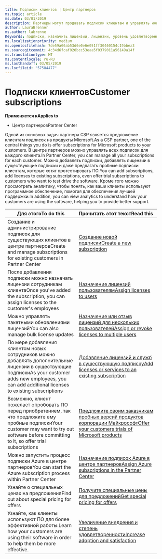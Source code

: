 ```yaml
---
title: Подписки клиентов | Центр партнеров
ms.topic: article
ms.date: 03/01/2019
description: Партнеры могут продавать подписки клиентам и управлять ими в Центре партнеров.
author: LauraBrenner
ms.author: labrenne
Keywords: подписки, назначить лицензии, лицензии, уровень удовлетворенности клиентов, подписок Azure
ms.localizationpriority: medium
ms.openlocfilehash: 7de59a66ab53d6e0e6e051ff30460154c19bbea3
ms.sourcegitcommit: 4c34d6fcaf020bcc53eaa5f0379011a56149a14f
ms.translationtype: MT
ms.contentlocale: ru-RU
ms.lasthandoff: 03/05/2019
ms.locfileid: "57584477"
---
```

# <a name="customer-subscriptions"></a><span data-ttu-id="408ff-104">Подписки клиентов</span><span class="sxs-lookup"><span data-stu-id="408ff-104">Customer subscriptions</span></span>

<span data-ttu-id="408ff-105">**Применяется к**</span><span class="sxs-lookup"><span data-stu-id="408ff-105">**Applies to**</span></span>

-  <span data-ttu-id="408ff-106">Центр партнеров</span><span class="sxs-lookup"><span data-stu-id="408ff-106">Partner Center</span></span>

<span data-ttu-id="408ff-107">Одной из основных задач партнера CSP является предложение клиентам подписок на продукты Microsoft.</span><span class="sxs-lookup"><span data-stu-id="408ff-107">As a CSP partner, one of the central things you do is offer subscriptions for Microsoft products to your customers.</span></span> <span data-ttu-id="408ff-108">В центре партнеров можно управлять всех подписок для каждого клиента.</span><span class="sxs-lookup"><span data-stu-id="408ff-108">In Partner Center, you can manage all your subscriptions for each customer.</span></span> <span data-ttu-id="408ff-109">Можно добавлять подписки, добавлять лицензии в существующие подписки и даже предлагать пробные подписки клиентам, которые хотят протестировать ПО.</span><span class="sxs-lookup"><span data-stu-id="408ff-109">You can add subscriptions, add licenses to existing subscriptions, even offer trial subscriptions to customers who want to test drive the software.</span></span> <span data-ttu-id="408ff-110">Кроме того можно просмотреть аналитику, чтобы понять, как ваши клиенты используют программное обеспечение, помогая для обеспечения лучшей поддержки.</span><span class="sxs-lookup"><span data-stu-id="408ff-110">In addition, you can view analytics to understand how your customers are using the software, helping you to provide better support.</span></span>

|<span data-ttu-id="408ff-111">**Для этого**</span><span class="sxs-lookup"><span data-stu-id="408ff-111">**To do this**</span></span>   |<span data-ttu-id="408ff-112">**Прочитать этот текст**</span><span class="sxs-lookup"><span data-stu-id="408ff-112">**Read this**</span></span>   |
|----------------------|:----------------------|
|<span data-ttu-id="408ff-113">Создание и администрирование подписок для существующих клиентов в центре партнеров</span><span class="sxs-lookup"><span data-stu-id="408ff-113">Create and manage subscriptions for existing customers in Partner Center</span></span>|[<span data-ttu-id="408ff-114">Создание новой подписки</span><span class="sxs-lookup"><span data-stu-id="408ff-114">Create a new subscription</span></span>](create-a-new-subscription.md)|
|<span data-ttu-id="408ff-115">После добавления подписки можно назначать лицензии сотрудникам клиента</span><span class="sxs-lookup"><span data-stu-id="408ff-115">Once you've added the subscription, you can assign licenses to the customer's employees</span></span>  |[<span data-ttu-id="408ff-116">Назначение лицензий пользователям</span><span class="sxs-lookup"><span data-stu-id="408ff-116">Assign licenses to users</span></span>](assign-licenses-to-users.md)|
|<span data-ttu-id="408ff-117">Можно управлять пакетными обновлениями лицензий</span><span class="sxs-lookup"><span data-stu-id="408ff-117">You can also manage bulk license updates</span></span>   |[<span data-ttu-id="408ff-118">Назначение или отзыв лицензий для нескольких пользователей</span><span class="sxs-lookup"><span data-stu-id="408ff-118">Assign or revoke licenses to multiple users</span></span>](bulk-license-provisioning-for-multiple-users.md)|
|<span data-ttu-id="408ff-119">По мере добавления клиентом новых сотрудников можно добавлять дополнительные лицензии в существующие подписки</span><span class="sxs-lookup"><span data-stu-id="408ff-119">As your customer adds new employees, you can add additional licenses to existing subscriptions</span></span>   |[<span data-ttu-id="408ff-120">Добавление лицензий и служб в существующую подписку</span><span class="sxs-lookup"><span data-stu-id="408ff-120">Add licenses or services to an existing subscription</span></span>](add-licenses-or-services-to-an-existing-subscription.md)|
|<span data-ttu-id="408ff-121">Возможно, клиент пожелает опробовать ПО перед приобретением, так что предложите ему пробные подписки</span><span class="sxs-lookup"><span data-stu-id="408ff-121">Your customer may want to try out software before committing to it, so offer trial subscriptions</span></span>    |[<span data-ttu-id="408ff-122">Предложите своим заказчикам пробных версий продуктов корпорации Майкрософт</span><span class="sxs-lookup"><span data-stu-id="408ff-122">Offer your customers trials of Microsoft products</span></span>](offer-your-customers-trials-of-microsoft-products.md)|
|<span data-ttu-id="408ff-123">Можно запустить процесс подписки Azure в центре партнеров</span><span class="sxs-lookup"><span data-stu-id="408ff-123">You can start the Azure subscription process within Partner Center</span></span>   |[<span data-ttu-id="408ff-124">Назначение подписок Azure в центре партнеров</span><span class="sxs-lookup"><span data-stu-id="408ff-124">Assign Azure subscriptions in the Partner Center</span></span>](assign-azure-subscriptions.md)|
|<span data-ttu-id="408ff-125">Узнайте о специальных ценах на предложения</span><span class="sxs-lookup"><span data-stu-id="408ff-125">Find out about special pricing for offers</span></span>   |[<span data-ttu-id="408ff-126">Получите специальные цены для предложений</span><span class="sxs-lookup"><span data-stu-id="408ff-126">Get special pricing for offers</span></span>](get-special-pricing-for-offers.md)|
|<span data-ttu-id="408ff-127">Узнайте, как клиенты используют ПО для более эффективной работы.</span><span class="sxs-lookup"><span data-stu-id="408ff-127">Learn how your customers are using their software in order to help them be more effective.</span></span>   | [<span data-ttu-id="408ff-128">Увеличение внедрения и степень удовлетворенности</span><span class="sxs-lookup"><span data-stu-id="408ff-128">Increase adoption and satisfaction</span></span>](increasing-adoption-and-satisfaction.md)   | 

































 

 



